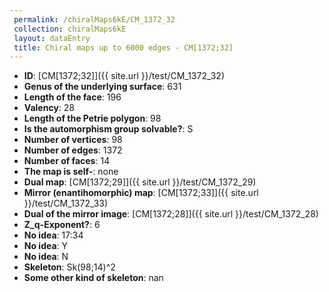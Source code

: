 ```yaml
--- 
 permalink: /chiralMaps6kE/CM_1372_32 
 collection: chiralMaps6kE
 layout: dataEntry
 title: Chiral maps up to 6000 edges - CM[1372;32]
---
```


- **ID**: [CM[1372;32]]({{ site.url }}/test/CM_1372_32)
- **Genus of the underlying surface**: 631
- **Length of the face**: 196
- **Valency**: 28
- **Length of the Petrie polygon**: 98
- **Is the automorphism group solvable?**: S
- **Number of vertices**: 98
- **Number of edges**: 1372
- **Number of faces**: 14
- **The map is self-**: none
- **Dual map**: [CM[1372;29]]({{ site.url }}/test/CM_1372_29)
- **Mirror (enantihomorphic) map**: [CM[1372;33]]({{ site.url }}/test/CM_1372_33)
- **Dual of the mirror image**: [CM[1372;28]]({{ site.url }}/test/CM_1372_28)
- **Z_q-Exponent?**: 6
- **No idea**:  17:34
- **No idea**: Y
- **No idea**: N
- **Skeleton**: Sk(98;14)^2
- **Some other kind of skeleton**: nan
